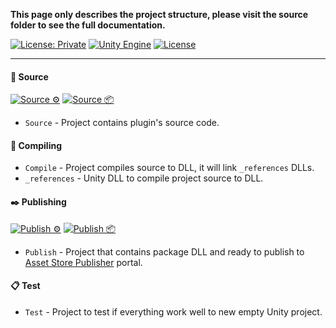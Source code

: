 **This page only describes the project structure, please visit the source folder to see
the full documentation.**

[![License: Private](https://img.shields.io/badge/License-Private-green.svg)](https://github.com/Pixisoft/NovBundle/blob/master/COPYING)
[![Unity Engine](https://img.shields.io/badge/unity-2021.2.0f1-black.svg?style=flat&logo=unity&cacheSeconds=2592000)](https://unity3d.com/get-unity/download/archive)
[![License](https://github.com/Pixisoft/NovBundle/actions/workflows/license.yml/badge.svg)](https://github.com/Pixisoft/NovBundle/actions/workflows/license.yml)

---

#### 📝 Source

[![Source ⚙️](https://github.com/Pixisoft/NovBundle/actions/workflows/source_build.yml/badge.svg)](https://github.com/Pixisoft/NovBundle/actions/workflows/source_build.yml)
[![Source 📦](https://github.com/Pixisoft/NovBundle/actions/workflows/source_package.yml/badge.svg)](https://github.com/Pixisoft/NovBundle/actions/workflows/source_package.yml)

* `Source` - Project contains plugin's source code.

#### 💬 Compiling

* `Compile` - Project compiles source to DLL, it will link `_references` DLLs.
* `_references` - Unity DLL to compile project source to DLL.

#### ✒️ Publishing

[![Publish ⚙️](https://github.com/Pixisoft/NovBundle/actions/workflows/publish_build.yml/badge.svg)](https://github.com/Pixisoft/NovBundle/actions/workflows/publish_build.yml)
[![Publish 📦](https://github.com/Pixisoft/NovBundle/actions/workflows/publish_package.yml/badge.svg)](https://github.com/Pixisoft/NovBundle/actions/workflows/publish_package.yml)

* `Publish` - Project that contains package DLL and ready to publish to [Asset Store Publisher](https://publisher.assetstore.unity3d.com/info.html?_gl=1*1fwg1ij*_ga*MTg0NjU4MTc4NC4xNjAwMzQ5NzM3*_ga_1S78EFL1W5*MTYyNDI3MzU4Ni40Ni4wLjE2MjQyNzM1ODYuNjA.&_ga=2.77544981.1416380940.1624186429-1846581784.1600349737) portal.

#### 📋 Test

* `Test` - Project to test if everything work well to new empty Unity project.
